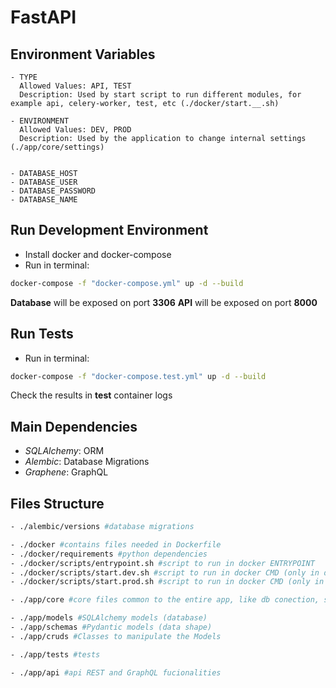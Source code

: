 # FastAPI

## Environment Variables

```
- TYPE
  Allowed Values: API, TEST
  Description: Used by start script to run different modules, for example api, celery-worker, test, etc (./docker/start.__.sh)

- ENVIRONMENT
  Allowed Values: DEV, PROD
  Description: Used by the application to change internal settings (./app/core/settings)


- DATABASE_HOST
- DATABASE_USER
- DATABASE_PASSWORD
- DATABASE_NAME
```

## Run Development Environment

- Install docker and docker-compose
- Run in terminal:

```bash
docker-compose -f "docker-compose.yml" up -d --build
```

**Database** will be exposed on port **3306**
**API** will be exposed on port **8000**

## Run Tests

- Run in terminal:

```bash
docker-compose -f "docker-compose.test.yml" up -d --build
```

Check the results in **test** container logs

## Main Dependencies

- _SQLAlchemy_: ORM
- _Alembic_: Database Migrations
- _Graphene_: GraphQL

## Files Structure

```bash
- ./alembic/versions #database migrations

- ./docker #contains files needed in Dockerfile
- ./docker/requirements #python dependencies
- ./docker/scripts/entrypoint.sh #script to run in docker ENTRYPOINT
- ./docker/scripts/start.dev.sh #script to run in docker CMD (only in dev environment)
- ./docker/scripts/start.prod.sh #script to run in docker CMD (only in prod environment)

- ./app/core #core files common to the entire app, like db conection, settings configurations, etc...

- ./app/models #SQLAlchemy models (database)
- ./app/schemas #Pydantic models (data shape)
- ./app/cruds #Classes to manipulate the Models

- ./app/tests #tests

- ./app/api #api REST and GraphQL fucionalities
```
